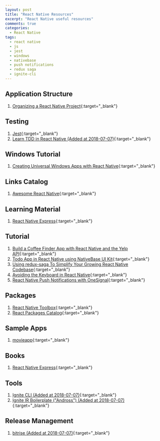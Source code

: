 ```yaml
---
layout: post
title: "React Native Resources"
excerpt: "React Native useful resources"
comments: true
categories:
  - React Native
tags: 
  - react native
  - js
  - jest
  - windows
  - nativebase
  - push notifications
  - redux saga
  - ignite-cli  
---
```


## Application Structure

1. [Organizing a React Native Project](https://medium.com/the-react-native-log/organizing-a-react-native-project-9514dfadaa0#.unbqzpd49){:target="_blank"}

## Testing

1. [Jest](https://facebook.github.io/jest/docs/tutorial-react-native.html){:target="_blank"}
1. [Learn TDD in React Native (Added at 2018-07-07)](https://learntdd.in/react-native/){:target="_blank"}

## Windows Tutorial

1. [Creating Universal Windows Apps with React Native](https://www.microsoft.com/developerblog/real-life-code/2016/05/27/Creating-Universal-Windows-Apps-with-React-Native.html){:target="_blank"}

## Links Catalog

1. [Awesome React Native](https://github.com/jondot/awesome-react-native){:target="_blank"}

## Learning Material

1. [React Native Express](http://www.reactnativeexpress.com/){:target="_blank"}

## Tutorial

1. [Build a Coffee Finder App with React Native and the Yelp API](https://appendto.com/2016/11/build-a-coffee-finder-app-with-react-native-and-the-yelp-api/?reddit=){:target="_blank"}
1. [Todo App in React Native using NativeBase UI Kit](https://blog.nativebase.io/todo-app-in-react-native-using-nativebase-ui-kit-a67ff3e172a9#.o9pvebsh2){:target="_blank"}
1. [Using redux-saga To Simplify Your Growing React Native Codebase](https://shift.infinite.red/using-redux-saga-to-simplify-your-growing-react-native-codebase-2b8036f650de#.wojyu8mmq){:target="_blank"}
1. [Avoiding the Keyboard in React Native](https://shift.infinite.red/avoiding-the-keyboard-in-react-native-56d05b9a1e81#.iskbfuj3u){:target="_blank"}
1. [React Native Push Notifications with OneSignal](https://medium.com/differential/react-native-push-notifications-with-onesignal-9db6a7d75e1e#.5n8i6mw9q){:target="_blank"}

## Packages

1. [React Native Toolbox](https://github.com/bamlab/generator-rn-toolbox){:target="_blank"}
1. [React Packages Catalog](https://js.coach/){:target="_blank"}

## Sample Apps

1. [movieapp](https://github.com/JuneDomingo/movieapp){:target="_blank"}

## Books

1. [React Native Express](http://www.reactnativeexpress.com/){:target="_blank"}

## Tools

1. [Ignite CLI (Added at 2018-07-07)](https://github.com/infinitered/ignite){:target="_blank"}
1. [Ignite IR Boilerplate ("Andross") (Added at 2018-07-07)](https://github.com/infinitered/ignite-ir-boilerplate-andross){:target="_blank"}

## Release Management

1. [bitrise (Added at 2018-07-07)](https://app.bitrise.io){:target="_blank"}